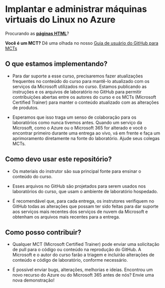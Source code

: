 # Implantar e administrar máquinas virtuais do Linux no Azure

Procurando as **[páginas HTML](https://microsoftlearning.github.io/Deploy-and-administer-Linux-virtual-machines-in-Azure/)**?

**Você é um MCT?** Dê uma olhada no nosso [Guia de usuário do GitHub para MCTs](https://microsoftlearning.github.io/MCT-User-Guide/)

## O que estamos implementando?

- Para dar suporte a esse curso, precisaremos fazer atualizações frequentes no conteúdo do curso para mantê-lo atualizado com os serviços da Microsoft utilizados no curso. Estamos publicando as instruções e os arquivos de laboratório no GitHub para permitir contribuições abertas entre os autores do curso e os MCTs (Microsoft Certified Trainer) para manter o conteúdo atualizado com as alterações de produtos.

- Esperamos que isso traga um senso de colaboração para os laboratórios como nunca tivemos antes. Quando um serviço da Microsoft, como o Azure ou o Microsoft 365 for alterado e você o encontrar primeiro durante uma entrega ao vivo, vá em frente e faça um aprimoramento diretamente na fonte do laboratório. Ajude seus colegas MCTs.

## Como devo usar este repositório?

- Os materiais do instrutor são sua principal fonte para ensinar o conteúdo do curso.

- Esses arquivos no GitHub são projetados para serem usados nos laboratórios do curso, que usam o ambiente de laboratório hospedado.

- É recomendável que, para cada entrega, os instrutores verifiquem no GitHub todas as alterações que possam ter sido feitas para dar suporte aos serviços mais recentes dos serviços de nuvem da Microsoft e obtenham os arquivos mais recentes para a entrega.

## Como posso contribuir?

- Qualquer MCT (Microsoft Certified Trainer) pode enviar uma solicitação de pull para o código ou conteúdo na reprodução do GitHub. A Microsoft e o autor do curso farão a triagem e incluirão alterações de conteúdo e código de laboratório, conforme necessário.

- É possível enviar bugs, alterações, melhorias e ideias. Encontrou um novo recurso do Azure ou do Microsoft 365 antes de nós? Envie uma nova demonstração!

